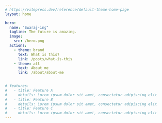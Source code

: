 ```yaml
---
# https://vitepress.dev/reference/default-theme-home-page
layout: home

hero:
  name: "Swaraj-ing"
  tagline: The future is amazing.
  image:
    src: /hero.png
  actions:
    - theme: brand
      text: What is this?
      link: /posts/what-is-this
    - theme: alt
      text: About me
      link: /about/about-me
  

# features:
#   - title: Feature A
#     details: Lorem ipsum dolor sit amet, consectetur adipiscing elit
#   - title: Feature B
#     details: Lorem ipsum dolor sit amet, consectetur adipiscing elit
#   - title: Feature C
#     details: Lorem ipsum dolor sit amet, consectetur adipiscing elit
---
```


